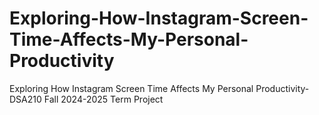 # Exploring-How-Instagram-Screen-Time-Affects-My-Personal-Productivity
Exploring How Instagram Screen Time Affects My Personal Productivity- DSA210 Fall 2024-2025 Term Project
